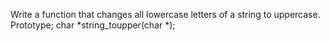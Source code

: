 Write a function that changes all lowercase letters of a string to uppercase. Prototype; char *string_toupper(char *);
